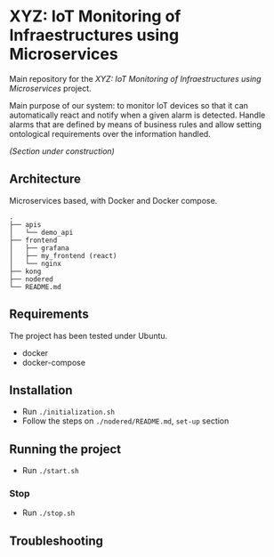 XYZ: IoT Monitoring of Infraestructures using Microservices
===================

Main repository for the _XYZ: IoT Monitoring of Infraestructures using Microservices_ project.

Main purpose of our system: to monitor IoT devices so that it can automatically react and notify when a given alarm is detected. Handle alarms that are defined by means of business rules and allow setting ontological requirements over the information handled.

_(Section under construction)_

## Architecture
Microservices based, with Docker and Docker compose.

```
.
├── apis
│   └── demo_api
├── frontend
│   ├── grafana
│   ├── my_frontend (react)
│   └── nginx
├── kong
├── nodered
└── README.md
```

## Requirements
The project has been tested under Ubuntu.
- docker
- docker-compose

## Installation
- Run `./initialization.sh`
- Follow the steps on `./nodered/README.md`, `set-up` section

## Running the project
- Run `./start.sh`

### Stop
- Run `./stop.sh`

## Troubleshooting
